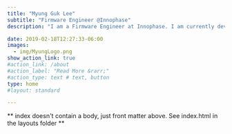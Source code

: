 ```yaml
---
title: "Myung Guk Lee"
subtitle: "Firmware Engineer @Innophase"
description: "I am a Firmware Engineer at Innophase. I am currently developing firmware for 5G RU (Radio Unit) SoC, but I have experience in developing computer networks related devices and andriod applications before. [![Linkedin](https://i.stack.imgur.com/gVE0j.png)](https://www.linkedin.com/in/myung-guk-lee-713a9940/)"

date: 2019-02-18T12:27:33-06:00
images:
  - img/MyungLogo.png
show_action_link: true
#action_link: /about
#action_label: "Read More &rarr;"
#action_type: text # text, button
type: home
#layout: standard

---
```


** index doesn't contain a body, just front matter above.
See index.html in the layouts folder **
